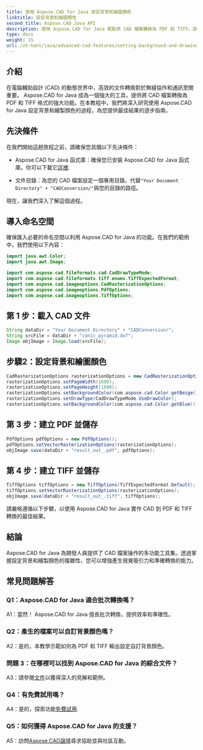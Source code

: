 ```yaml
---
title: 使用 Aspose.CAD for Java 設定背景和繪圖顏色
linktitle: 設定背景和繪圖顏色
second_title: Aspose.CAD Java API
description: 使用 Aspose.CAD for Java 輕鬆將 CAD 檔案轉換為 PDF 和 TIFF。設定自訂背景和繪圖顏色以獲得令人驚嘆的視覺效果。
type: docs
weight: 15
url: /zh-hant/java/advanced-cad-features/setting-background-and-drawing-color/
---
```

## 介紹

在電腦輔助設計 (CAD) 的動態世界中，高效的文件轉換對於無縫協作和通訊至關重要。 Aspose.CAD for Java 成為一個強大的工具，提供將 CAD 檔案轉換為 PDF 和 TIFF 格式的強大功能。在本教程中，我們將深入研究使用 Aspose.CAD for Java 設定背景和繪製顏色的過程，為您提供最佳結果的逐步指南。

## 先決條件

在我們開始這趟旅程之前，請確保您具備以下先決條件：

-  Aspose.CAD for Java 函式庫：確保您已安裝 Aspose.CAD for Java 函式庫。你可以下載它[這裡](https://releases.aspose.com/cad/java/).

- 文件目錄：為您的 CAD 檔案設定一個專用目錄。代替`"Your Document Directory" + "CADConversion/"`與您的目錄的路徑。

現在，讓我們深入了解這個過程。

## 導入命名空間

確保匯入必要的命名空間以利用 Aspose.CAD for Java 的功能。在我們的範例中，我們使用以下內容：

```java
import java.awt.Color;
import java.awt.Image;

import com.aspose.cad.fileformats.cad.CadDrawTypeMode;
import com.aspose.cad.fileformats.tiff.enums.TiffExpectedFormat;
import com.aspose.cad.imageoptions.CadRasterizationOptions;
import com.aspose.cad.imageoptions.PdfOptions;
import com.aspose.cad.imageoptions.TiffOptions;
```

## 第 1 步：載入 CAD 文件

```java
String dataDir = "Your Document Directory" + "CADConversion/";
String srcFile = dataDir + "conic_pyramid.dxf";
Image objImage = Image.load(srcFile);
```

## 步驟2：設定背景和繪圖顏色

```java
CadRasterizationOptions rasterizationOptions = new CadRasterizationOptions();
rasterizationOptions.setPageWidth(1600);
rasterizationOptions.setPageHeight(1600);
rasterizationOptions.setBackgroundColor(com.aspose.cad.Color.getBeige());
rasterizationOptions.setDrawType(CadDrawTypeMode.UseDrawColor);
rasterizationOptions.setBackgroundColor(com.aspose.cad.Color.getBlue());
```

## 第 3 步：建立 PDF 並儲存

```java
PdfOptions pdfOptions = new PdfOptions();
pdfOptions.setVectorRasterizationOptions(rasterizationOptions);
objImage.save(dataDir + "result_out_.pdf", pdfOptions);
```

## 第 4 步：建立 TIFF 並儲存

```java
TiffOptions tiffOptions = new TiffOptions(TiffExpectedFormat.Default);
tiffOptions.setVectorRasterizationOptions(rasterizationOptions);
objImage.save(dataDir + "result_out_.tiff", tiffOptions);
```

請嚴格遵循以下步驟，以使用 Aspose.CAD for Java 實作 CAD 到 PDF 和 TIFF 轉換的最佳結果。

## 結論

Aspose.CAD for Java 為開發人員提供了 CAD 檔案操作的多功能工具集。透過掌握設定背景和繪製顏色的複雜性，您可以增強產生視覺吸引力和準確轉換的能力。

## 常見問題解答

### Q1：Aspose.CAD for Java 適合批次轉換嗎？

A1：當然！ Aspose.CAD for Java 擅長批次轉換，提供效率和準確性。

### Q2：產生的檔案可以自訂背景顏色嗎？

A2：是的，本教學示範如何為 PDF 和 TIFF 輸出設定自訂背景顏色。

### 問題 3：在哪裡可以找到 Aspose.CAD for Java 的綜合文件？

 A3：請參閱[文件](https://reference.aspose.com/cad/java/)以獲得深入的見解和範例。

### Q4：有免費試用嗎？

 A4：是的，探索功能[免費試用](https://releases.aspose.com/).

### Q5：如何獲得 Aspose.CAD for Java 的支援？

A5：訪問[Aspose.CAD論壇](https://forum.aspose.com/c/cad/19)尋求協助並與社區互動。
